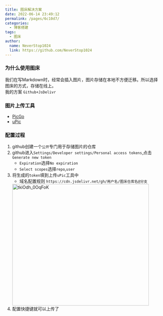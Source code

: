 ```yaml
---
title: 图床解决方案
date: 2022-06-14 23:49:12
permalink: /pages/6c10d7/
categories:
  - 博客搭建
tags:
  - 图床
author: 
  name: NeverStop1024
  link: https://github.com/NeverStop1024
---
```


### 为什么使用图床
我们在写Markdown时，经常会插入图片，图片存储在本地不方便迁移。所以选择图床的方式，存储在线上。<br>
我的方案 ```Github+JsDelivr```

### 图片上传工具
* [PicGo](https://github.com/Molunerfinn/PicGo)
* [uPic](https://github.com/gee1k/uPic)

### 配置过程
1. github创建一个```公开```专门用于存储图片的仓库
2. github进入```Settings/Developer settings/Personal access tokens```,点击```Generate new token```
    * ```Expiration```选择```No expiration```
    * ```Select scopes```选择```repo```,```user```
3. 将生成的```token```填到上传```uPic```工具中<br>
   * 域名配置规则 ```https://cdn.jsdelivr.net/gh/用户名/图床仓库名@分支```
   <img src='https://cdn.jsdelivr.net/gh/NeverStop1024/images-store@main/blog/tkiOdh_0OqFoK.png' alt='tkiOdh_0OqFoK' width="450" height="400"/>
4. 配置快捷键就可以上传了